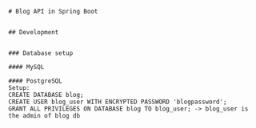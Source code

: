 
    # Blog API in Spring Boot


    ## Development


    ### Database setup
    
    #### MySQL

    #### PostgreSQL
    Setup:
    CREATE DATABASE blog;
    CREATE USER blog_user WITH ENCRYPTED PASSWORD 'blogpassword';
    GRANT ALL PRIVILEGES ON DATABASE blog TO blog_user; -> blog_user is the admin of blog db